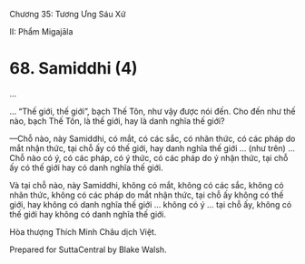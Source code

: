  

Chương 35: Tương Ưng Sáu Xứ

II: Phẩm Migajāla

# 68\. Samiddhi (4)

…

… “Thế giới, thế giới”, bạch Thế Tôn, như vậy được nói đến. Cho đến như thế nào, bạch Thế Tôn, là thế giới, hay là danh nghĩa thế giới?

—Chỗ nào, này Samiddhi, có mắt, có các sắc, có nhãn thức, có các pháp do mắt nhận thức, tại chỗ ấy có thế giới, hay danh nghĩa thế giới … (như trên) … Chỗ nào có ý, có các pháp, có ý thức, có các pháp do ý nhận thức, tại chỗ ấy có thế giới hay có danh nghĩa thế giới.

Và tại chỗ nào, này Samiddhi, không có mắt, không có các sắc, không có nhãn thức, không có các pháp do mắt nhận thức, tại chỗ ấy không có thế giới, hay không có danh nghĩa thế giới … không có ý … tại chỗ ấy, không có thế giới hay không có danh nghĩa thế giới.

Hòa thượng Thích Minh Châu dịch Việt.

Prepared for SuttaCentral by Blake Walsh.